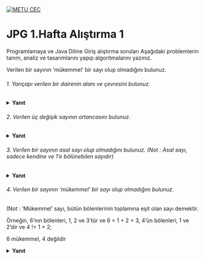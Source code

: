 [![METU CEC](https://sem.metu.edu.tr/img/logo-sem.png)](https://sem.metu.edu.tr/)

# JPG 1.Hafta Alıştırma 1

Programlamaya ve Java Diline Giriş alıştırma soruları
Aşağıdaki problemlerin tanım, analiz ve tasarımlarını yapıp algoritmalarını yazınız.

   

Verilen bir sayının ‘mükemmel’ bir sayı olup olmadığını bulunuz. 

###### 1. Yarıçapı verilen bir dairenin alanı ve çevresini bulunuz.

<details><summary><b>Yanıt</b></summary>
1. yarıçapı oku<br>&ensp;1.1. R'yi oku<br>2. dairenin alanını ve çevresini bul<br>
&ensp;2.1. alanı,  alan = (PI * R * R) formülü ile hesapla<br>&ensp;2.1. çevreyi,  çevre = (2*PI * R) formülü ile hesapla<br>3. alanı ve çevreyi kullanıcıya bildir</details>


###### 2. Verilen üç değişik sayının ortancasını bulunuz.

<details><summary><b>Yanıt</b></summary>
1. doğal sayıları oku<br>&ensp;1.1. ilk doğal sayı S1’i oku<br>
&ensp;1.2. ikinci doğal sayı S2’yi oku<br>&ensp;1.3. üçüncü doğal sayı S3’ü oku<br>
2. ortanca sayıyı bul<br>&ensp;2.1. eğer S1 > S2<br>&ensp;&ensp;2.1.T. eğer S2 > S3<br>
&ensp;&ensp;&ensp;2.1.T.T. ortanca sayı S2'dir<br>&ensp;&ensp;&ensp;2.1.T.F. eğer S3 > S1<br>
&ensp;&ensp;&ensp;2.1.T.F.T.ortanca sayı S1'dir<br>&ensp;&ensp;&ensp;2.1.T.F.F.ortanca sayı S3'tür<br>
&ensp;&ensp;2.1.F. eğer S1 > S3<br>&ensp;&ensp;2.1.F.T. ortanca sayı S1'dir<br>
&ensp;&ensp;&ensp;2.1.F.F. eğer S3 > S2<br>&ensp;&ensp;&ensp;2.1.F.F.T. ortanca sayı S2'dir<br>
&ensp;&ensp;&ensp;2.1.F.F.F. ortanca sayı S3'tür<br>3. ortanca sayıyı kullanıcıya bildir</details>


###### 3. Verilen bir sayının asal sayı olup olmadığını bulunuz. (Not : Asal sayı, sadece kendine ve 1’e bölünebilen sayıdır)

<details><summary><b>Yanıt</b></summary>
1. sayıyı oku, S<br> 
2. S'nin asal sayı olup olmadığını kontrol et<br>
&ensp;2.1. bölenlerin sayısını bul<br>
&ensp;&ensp;2.1.1. Bölen Sayısını 1'e eşitle<br>
&ensp;&ensp;2.1.2. Sayacı 2'ye eşitle<br>
&ensp;&ensp;2.1.3. Sayaç &gt= S-1 olduğu sürece<br>
&ensp;&ensp;&ensp;&ensp;2.1.3.1. S'yi Sayaca böl, sonucu Bölüm (tamsayı) değeri yap<br>
&ensp;&ensp;&ensp;&ensp;2.1.3.2. eğer (S - Bölüm * Sayaç) = 0<br>
&ensp;&ensp;&ensp;&ensp;&ensp;2.1.3.2.T. Bölen Sayısını 1 arttır<br>
&ensp;&ensp;&ensp;&ensp;2.1.3.3. Sayacı 1 arttır<br>
&ensp;&ensp;&ensp;2.1.4. eğer Bölen Sayısı = 1<br>
&ensp;&ensp;&ensp;&ensp;2.1.4.T. S asaldır (S'den küçük tek böleni 1'dir)<br>
&ensp;&ensp;&ensp;&ensp;2.1.4.F. S asal değildir<br>
3. sonucu kullanıcıya bildir</details>

###### 4. Verilen bir sayının ‘mükemmel’ bir sayı olup olmadığını bulunuz.

(Not : ‘Mükemmel’ sayı, bütün bölenlerinin toplamına eşit olan sayı demektir.

Örneğin,   6’nın bölenleri, 1, 2 ve 3’tür ve 6 = 1 + 2 + 3, 4’ün bölenleri, 1 ve 2’dir ve 4 != 1 + 2;

6 mükemmel, 4 değildir 

<details><summary><b>Yanıt</b></summary>
1. sayıyı oku, S<br>
2. S'nin mükemmel sayı olup olmadığını kontrol et<br>
&ensp;2.1. bölenleri bul<br>
&ensp;&ensp;2.1.1. Toplamı 0'a eşitle<br> 
&ensp;&ensp;2.1.2. Sayacı 1'e eşitle<br> 
&ensp;&ensp;2.1.3. Sayaç &gt= S-1 olduğu sürece<br> 
&ensp;&ensp;&ensp;2.1.3.1. S'yi Sayaca böl, sonucu Bölüm (tamsayı) değeri yap<br>   
&ensp;&ensp;&ensp;2.1.3.2. eğer (S - Bölüm * Sayaç) = 0<br>
&ensp;&ensp;&ensp;&ensp;2.1.3.2.T. Toplamı  Sayaç kadar arttır<br>
&ensp;&ensp;&ensp;2.1.3.3. Sayacı 1 arttır<br>
&ensp;&ensp;2.1.4. eğer Toplam = S<br>
&ensp;&ensp;&ensp;2.1.4.T. S mükemmeldir<br> 
&ensp;&ensp;&ensp;2.1.4.F. S mükemmel değildir<br>
3. sonucu kullanıcıya bildir </details>